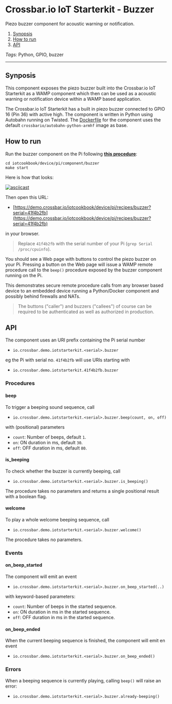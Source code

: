 # Crossbar.io IoT Starterkit - Buzzer

Piezo buzzer component for acoustic warning or notification.

1. [Synopsis](#synopsis)
1. [How to run](#how-to-run)
1. [API](#api)

*Tags:* Python, GPIO, buzzer

---

## Synposis

This component exposes the piezo buzzer built into the Crossbar.io IoT Starterkit as a WAMP component which then can be used as a acoustic warning or notification device within a WAMP based application.

The Crossbar.io IoT Starterkit has a built in piezo buzzer connected to GPIO 16 (Pin 36) with active high. The component is written in Python using Autobahn running on Twisted. The [Dockerfile](Dockerfile) for the component uses the default `crossbario/autobahn-python-armhf` image as base.


## How to run

Run the buzzer component on the Pi following **[this procedure](https://github.com/crossbario/iotcookbook/tree/master/device/pi#how-to-run)**:

```console
cd iotcookbook/device/pi/component/buzzer
make start
```

Here is how that looks:

[![asciicast](https://asciinema.org/a/bhvvnuwo609gbn5b0l567pn78.png)](https://asciinema.org/a/bhvvnuwo609gbn5b0l567pn78)

Then open this URL:

* [https://demo.crossbar.io/iotcookbook/device/pi/recipes/buzzer?serial=41f4b2fb](https://demo.crossbar.io/iotcookbook/device/pi/recipes/buzzer?serial=41f4b2fb)

in your browser.

> Replace `41f4b2fb` with the serial number of your Pi (`grep Serial /proc/cpuinfo`).

You should see a Web page with buttons to control the piezo buzzer on your Pi. Pressing a button on the Web page will issue a WAMP remote procedure call to the `beep()` procedure exposed by the buzzer component running on the Pi.

This demonstrates secure remote procedure calls from any browser based device to an embedded device running a Python/Docker component and possibly behind firewalls and NATs.

> The buttons ("caller") and buzzers ("callees") of course can be required to be authenticated as well as authorized in production.


## API

The component uses an URI prefix containing the Pi serial number

* `io.crossbar.demo.iotstarterkit.<serial>.buzzer`

eg the Pi with serial no. `41f4b2fb` will use URIs starting with

* `io.crossbar.demo.iotstarterkit.41f4b2fb.buzzer`


### Procedures

#### beep

To trigger a beeping sound sequence, call

* `io.crossbar.demo.iotstarterkit.<serial>.buzzer.beep(count, on, off)`

with (positional) parameters

* `count`: Number of beeps, default `1`.
* `on`: ON duration in ms, default `30`.
* `off`: OFF duration in ms, default `80`.

#### is_beeping

To check whether the buzzer is currently beeping, call

* `io.crossbar.demo.iotstarterkit.<serial>.buzzer.is_beeping()`

The procedure takes no parameters and returns a single positional result with a boolean flag.

#### welcome

To play a whole welcome beeping sequence, call

* `io.crossbar.demo.iotstarterkit.<serial>.buzzer.welcome()`

The procedure takes no parameters.


### Events

#### on_beep_started

The component will emit an event

* `io.crossbar.demo.iotstarterkit.<serial>.buzzer.on_beep_started(..)`

with keyword-based parameters:

* `count`: Number of beeps in the started sequence.
* `on`: ON duration in ms in the started sequence.
* `off`: OFF duration in ms in the started sequence.

#### on_beep_ended

When the current beeping sequence is finished, the component will emit en event

* `io.crossbar.demo.iotstarterkit.<serial>.buzzer.on_beep_ended()`


### Errors

When a beeping sequence is currently playing, calling `beep()` will raise an error:

* `io.crossbar.demo.iotstarterkit.<serial>.buzzer.already-beeping()`
